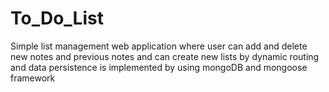 # To_Do_List
Simple list management web application where user can add and  delete new notes and previous notes and can create new lists by  dynamic routing and data persistence is implemented by using  mongoDB and mongoose framework
